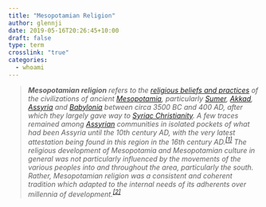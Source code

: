 ```yaml
---
title: "Mesopotamian Religion"
author: glennji
date: 2019-05-16T20:26:45+10:00
draft: false
type: term
crosslink: "true"
categories:
  - whoami
---
```

<blockquote><em><b>Mesopotamian religion</b> refers to the <a title="Religion" href="https://en.wikipedia.org/wiki/Religion">religious beliefs and practices</a> of the civilizations of ancient <a title="Mesopotamia" href="https://en.wikipedia.org/wiki/Mesopotamia">Mesopotamia</a>, particularly <a title="Sumer" href="https://en.wikipedia.org/wiki/Sumer">Sumer</a>, <a title="Akkadian Empire" href="https://en.wikipedia.org/wiki/Akkadian_Empire">Akkad</a>, <a title="Assyria" href="https://en.wikipedia.org/wiki/Assyria">Assyria</a> and <a title="Babylonia" href="https://en.wikipedia.org/wiki/Babylonia">Babylonia</a> between circa 3500 BC and 400 AD, after which they largely gave way to <a title="Syriac Christianity" href="https://en.wikipedia.org/wiki/Syriac_Christianity">Syriac Christianity</a>. A few traces remained among <a title="Assyrian people" href="https://en.wikipedia.org/wiki/Assyrian_people">Assyrian</a> communities in isolated pockets of what had been Assyria until the 10th century AD, with the very latest attestation being found in this region in the 16th century AD.<sup id="cite_ref-1" class="reference"><a href="https://en.wikipedia.org/wiki/Ancient_Mesopotamian_religion#cite_note-1">[1]</a></sup> The religious development of Mesopotamia and Mesopotamian culture in general was not particularly influenced by the movements of the various peoples into and throughout the area, particularly the south. Rather, Mesopotamian religion was a consistent and coherent tradition which adapted to the internal needs of its adherents over millennia of development.<sup id="cite_ref-brit_2-0" class="reference"><a href="https://en.wikipedia.org/wiki/Ancient_Mesopotamian_religion#cite_note-brit-2">[2]</a></sup></em>
